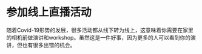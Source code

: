 # 参加线上直播活动

随着Covid-19形势的发展，很多活动都从线下转为线上，这意味着你需要在家里的相机前做演讲和workshop。虽然这是一件好事，因为更多的人可以看到你的演讲，但也有很多出错的机会。